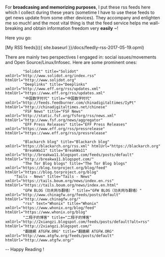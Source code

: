 ---
---

For **broadcasing and memorizing purposes**, I put these rss feeds here which I collect during these years (sometime I have to use these feeds to get news update from some other devices). They accompany and enlighten me so much! 
and the most vital thing is that the feed service helps me wall-breaking and obtain information freedom very **easily** ~!

Here you go:

[My RSS feeds]({{ site.baseurl }}/docs/feedly-rss-2017-05-19.opml)

<!--more-->

There are mainly two perspectives I engaged in: social issues/movements and Open Source/Linux/Infosec. Here are some prominent ones:

            "Solidot" title="Solidot" xmlUrl="http://www.solidot.org/index.rss" htmlUrl="http://www.solidot.org"
            "Deeplinks" title="Deeplinks" xmlUrl="http://www.eff.org/rss/updates.xml" htmlUrl="https://www.eff.org/rss/updates.xml"
            "中国数字时代" title="中国数字时代" xmlUrl="http://feeds.feedburner.com/chinadigitaltimes/IyPt" htmlUrl="http://chinadigitaltimes.net/chinese"
            "FSF News" title="FSF News" xmlUrl="http://static.fsf.org/fsforg/rss/news.xml" htmlUrl="http://www.fsf.org/news/aggregator"
            "EFF Press Releases" title="EFF Press Releases" xmlUrl="https://www.eff.org/rss/pressrelease" htmlUrl="https://www.eff.org/rss/pressrelease"

            "Blackarch blog" title="Blackarch blog" xmlUrl="https://blackarch.org/rss.xml" htmlUrl="https://blackarch.org"
            "BreakWa11" title="BreakWa11" xmlUrl="http://breakwa11.blogspot.com/feeds/posts/default" htmlUrl="http://breakwa11.blogspot.com/"
            "The Tor Blog blogs" title="The Tor Blog blogs" xmlUrl="https://blog.torproject.org/blog/feed" htmlUrl="https://blog.torproject.org/blog"
	    "Tails - News" title="Tails - News" xmlUrl="https://tails.boum.org/news/index.en.rss" htmlUrl="https://tails.boum.org/news/index.en.html"
            "GFW BLOG（功夫网与翻墙）" title="GFW BLOG（功夫网与翻墙）" xmlUrl="http://www.chinagfw.org/feeds/posts/default" htmlUrl="http://www.chinagfw.org/"
            "rss" text="Whonix" title="Whonix" xmlUrl="https://www.whonix.org/blog/feed" htmlUrl="https://www.whonix.org/blog"
            "二翔子的博客" title="二翔子的博客" xmlUrl="http://2xiangzi.blogspot.com/feeds/posts/default?alt=rss" htmlUrl="http://2xiangzi.blogspot.com/"
            "翻牆網 ATGFW.ORG" title="翻牆網 ATGFW.ORG" xmlUrl="http://www.atgfw.org/feeds/posts/default" htmlUrl="http://www.atgfw.org/"

-- Happy Reading !
